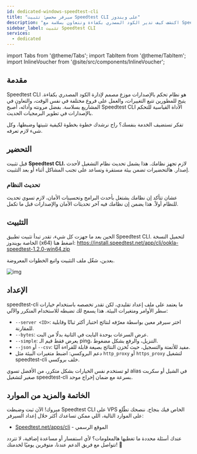 ```yaml
---
id: dedicated-windows-speedtest-cli
title: "سيرفر مخصص: تثبيت Speedtest CLI على ويندوز"
description: "اكتشف كيف تدير الكود المصدري بكفاءة وتتعاون بسلاسة مع Speedtest CLI لتطوير حديث → تعلّم المزيد الآن"
sidebar_label: تثبيت Speedtest CLI
services:
  - dedicated
---
```


import Tabs from '@theme/Tabs';
import TabItem from '@theme/TabItem';
import InlineVoucher from '@site/src/components/InlineVoucher';

## مقدمة

Speedtest CLI هو نظام تحكم بالإصدارات موزع مصمم لإدارة الكود المصدري بكفاءة. يتيح للمطورين تتبع التغييرات، والعمل على فروع مختلفة في نفس الوقت، والتعاون في المشاريع بسلاسة. بفضل مرونته وأدائه، أصبح Speedtest CLI الأداة القياسية للتحكم بالإصدارات في تطوير البرمجيات الحديث.

تفكر تستضيف الخدمة بنفسك؟ راح نرشدك خطوة بخطوة لكيفية تثبيتها وضبطها، وكل شيء لازم تعرفه.

<InlineVoucher />

## التحضير

قبل تثبيت **Speedtest CLI**، لازم تجهز نظامك. هذا يشمل تحديث نظام التشغيل لأحدث إصدار. هالتحضيرات تضمن بيئة مستقرة وتساعد على تجنب المشاكل أثناء أو بعد التثبيت.

### تحديث النظام
عشان تتأكد إن نظامك يشتغل بأحدث البرامج وتحسينات الأمان، لازم تسوي تحديث للنظام أولاً. هذا يضمن إن نظامك فيه آخر تحديثات الأمان والإصدارات قبل ما تكمل.

## التثبيت

الحين بعد ما جهزت كل شيء، تقدر تبدأ تثبيت تطبيق Speedtest CLI. لتحميل النسخة الخاصة بويندوز (x64) اضغط هنا: https://install.speedtest.net/app/cli/ookla-speedtest-1.2.0-win64.zip

بعدين، شغّل ملف التثبيت واتبع الخطوات المعروضة.

![img](https://screensaver01.zap-hosting.com/index.php/s/XXERYCa3eKjYmxS/download)

## الإعداد

speedtest-cli ما يعتمد على ملف إعداد تقليدي، لكن تقدر تخصصه باستخدام خيارات سطر الأوامر ومتغيرات البيئة. هذا يسمح لك تضبطه للاستخدام المتكرر والآلي:

- `--server <ID>`: اختر سيرفر معين بواسطة معرّفه لنتائج اختبار أكثر ثباتًا وقابلية للمقارنة.  
- `--bytes`: عرض السرعات بوحدة البايت في الثانية بدلًا من البت.  
- `--simple`: يعرض فقط قيم الـ ping، التنزيل، والرفع بشكل مضغوط.  
- `--json` أو `--csv`: مفيد للأتمتة والتسجيل، حيث تُخزن النتائج بصيغة قابلة للقراءة آليًا.  
- دعم البروكسي: اضبط متغيرات البيئة مثل `http_proxy` أو `https_proxy` لتشغيل speedtest-cli خلف بروكسي.  

لو تستخدم نفس الخيارات بشكل متكرر، من الأفضل تسوي alias في الشيل أو سكربت صغير لتشغيل speedtest-cli بسرعة مع ضمان إخراج موحد.

## الخاتمة والمزيد من الموارد

مبروك! الآن ثبت وضبطت Speedtest CLI على VPS الخاص فيك بنجاح. ننصحك تطّلع على الموارد التالية، اللي ممكن تساعدك أكثر خلال إعداد السيرفر:

- [Speedtest.net/apps/cli](https://www.speedtest.net/apps/cli) - الموقع الرسمي

عندك أسئلة محددة ما تغطيها هالمعلومات؟ لأي استفسار أو مساعدة إضافية، لا تتردد تتواصل مع فريق الدعم عندنا، متوفرين يوميًا لخدمتك! 🙂

<InlineVoucher />